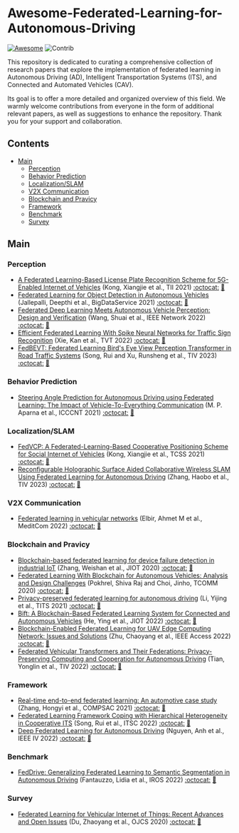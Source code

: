 # Awesome-Federated-Learning-for-Autonomous-Driving

[![Awesome](https://cdn.rawgit.com/sindresorhus/awesome/d7305f38d29fed78fa85652e3a63e154dd8e8829/media/badge.svg)](https://github.com/sindresorhus/awesome)
<img src="https://img.shields.io/badge/Contributions-Welcome-278ea5" alt="Contrib"/> 


This repository is dedicated to curating a comprehensive collection of research papers that explore the implementation of federated learning in Autonomous Driving (AD), Intelligent Transportation Systems (ITS), and Connected and Automated Vehicles (CAV).

Its goal is to offer a more detailed and organized overview of this field. We warmly welcome contributions from everyone in the form of additional relevant papers, as well as suggestions to enhance the repository. Thank you for your support and collaboration.


## Contents
- [Main](#main)
  - [Perception](#perception)
  - [Behavior Prediction](#behavior)
  - [Localization/SLAM](#localization)
  - [V2X Communication](#v2x)
  - [Blockchain and Pravicy](#blockchain)
  - [Framework](#framework)
  - [Benchmark](#benchmark)
  - [Survey](#survey)


<a name="main" />

## Main

### Perception
+ [A Federated Learning-Based License Plate Recognition Scheme for 5G-Enabled Internet of Vehicles](10.1109/TII.2021.3067324) (Kong, Xiangjie et al., TII 2021) [:octocat:]() [:book:](./citations/kong2021federated.txt)
+ [Federated Learning for Object Detection in Autonomous Vehicles](10.1109/BigDataService52369.2021.00018) (Jallepalli, Deepthi et al., BigDataService 2021) [:octocat:]() [:book:](./citations/jallepalli2021federated.txt)
+ [Federated Deep Learning Meets Autonomous Vehicle Perception: Design and Verification](10.1109/MNET.104.2100403) (Wang, Shuai et al., IEEE Network 2022) [:octocat:]() [:book:](./citations/wang2022federated.txt)
+ [Efficient Federated Learning With Spike Neural Networks for Traffic Sign Recognition](10.1109/TVT.2022.3178808) (Xie, Kan et al., TVT 2022) [:octocat:]() [:book:](./citations/xie2022efficient.txt)
+ [FedBEVT: Federated Learning Bird's Eye View Perception Transformer in Road Traffic Systems](https://ieeexplore.ieee.org/document/10236488) (Song, Rui and Xu, Runsheng et al., TIV 2023) [:octocat:](https://github.com/rruisong/FedBEVT) [:book:](./citations/yu2019federated.txt)

<a name="perception" />


### Behavior Prediction
+ [Steering Angle Prediction for Autonomous Driving using Federated Learning: The Impact of Vehicle-To-Everything Communication](10.1109/ICCCNT51525.2021.9580097) (M. P. Aparna et al., ICCCNT 2021) [:octocat:]() [:book:](./citations/aparna2021steering.txt)

<a name="behavior" />


### Localization/SLAM
+ [FedVCP: A Federated-Learning-Based Cooperative Positioning Scheme for Social Internet of Vehicles](10.1109/TCSS.2021.3062053) (Kong, Xiangjie et al., TCSS 2021) [:octocat:]() [:book:](./citations/kong2021fedvcp.txt)
+ [Reconfigurable Holographic Surface Aided Collaborative Wireless SLAM Using Federated Learning for Autonomous Driving](10.1109/TIV.2023.3285592) (Zhang, Haobo et al., TIV 2023) [:octocat:]() [:book:](./citations/zhang2023reconfigurable.txt)

<a name="localization" />


### V2X Communication
+ [Federated learning in vehicular networks](10.1109/MeditCom55741.2022.9928621) (Elbir, Ahmet M et al., MeditCom 2022) [:octocat:]() [:book:](./citations/elbir2022federated.txt)

<a name="v2x" />


### Blockchain and Pravicy
+ [Blockchain-based federated learning for device failure detection in industrial IoT](10.1109/JIOT.2020.3032544) (Zhang, Weishan et al., JIOT 2020) [:octocat:]() [:book:](./citations/zhang2020blockchain.txt)
+ [Federated Learning With Blockchain for Autonomous Vehicles: Analysis and Design Challenges](10.1109/TCOMM.2020.2990686) (Pokhrel, Shiva Raj and Choi, Jinho, TCOMM 2020) [:octocat:]() [:book:](./citations/pokhrel2020federated.txt)
+ [Privacy-preserved federated learning for autonomous driving](10.1109/TITS.2021.3081560) (Li, Yijing et al., TITS 2021) [:octocat:]() [:book:](./citations/li2021privacy.txt)
+ [Bift: A Blockchain-Based Federated Learning System for Connected and Autonomous Vehicles](10.1109/JIOT.2021.3135342) (He, Ying et al., JIOT 2022) [:octocat:]() [:book:](./citations/he2021bift.txt)
+ [Blockchain-Enabled Federated Learning for UAV Edge Computing Network: Issues and Solutions](10.1109/ACCESS.2022.3174865) (Zhu, Chaoyang et al., IEEE Access 2022) [:octocat:]() [:book:](./citations/zhu2022blockchain.txt)
+ [Federated Vehicular Transformers and Their Federations: Privacy-Preserving Computing and Cooperation for Autonomous Driving](10.1109/TIV.2022.3197815) (Tian, Yonglin et al., TIV 2022) [:octocat:]() [:book:](./citations/tian2022federated.txt)

<a name="blockchain" />


### Framework
+ [Real-time end-to-end federated learning: An automotive case study](10.1109/COMPSAC51774.2021.00070) (Zhang, Hongyi et al., COMPSAC 2021) [:octocat:]() [:book:](./citations/zhang2021real.txt)
+ [Federated Learning Framework Coping with Hierarchical Heterogeneity in Cooperative ITS](10.1109/ITSC55140.2022.9922064) (Song, Rui et al., ITSC 2022) [:octocat:]() [:book:](./citations/song2022federated.txt)
+ [Deep Federated Learning for Autonomous Driving](10.1109/IV51971.2022.9827020) (Nguyen, Anh et al., IEEE IV 2022) [:octocat:]() [:book:](./citations/nguyen2022deep.txt)

<a name="framework" />


### Benchmark
+ [FedDrive: Generalizing Federated Learning to Semantic Segmentation in Autonomous Driving](https://ieeexplore.ieee.org/abstract/document/9981098/) (Fantauzzo, Lidia et al., IROS 2022) [:octocat:](https://feddrive.github.io) [:book:](./citations/fantauzzo2022feddrive.txt)

<a name="benchmark" />


### Survey
+ [Federated Learning for Vehicular Internet of Things: Recent Advances and Open Issues](10.1109/OJCS.2020.2992630) (Du, Zhaoyang et al., OJCS 2020) [:octocat:]() [:book:](./citations/du2020federated.txt)

<a name="survey" />
